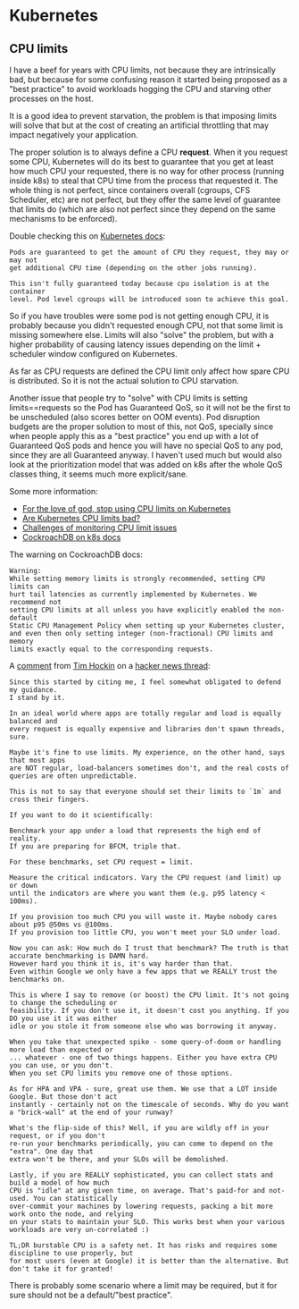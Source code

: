 # Kubernetes

## CPU limits

I have a beef for years with CPU limits, not because they are intrinsically bad,
but because for some confusing reason it started being proposed as a "best practice"
to avoid workloads hogging the CPU and starving other processes on the host.

It is a good idea to prevent starvation, the problem is that imposing limits
will solve that but at the cost of creating an artificial throttling that may
impact negatively your application.

The proper solution is to always define a CPU **request**. When it you request
some CPU, Kubernetes will do its best to guarantee that you get at least
how much CPU your requested, there is no way for other process (running inside k8s)
to steal that CPU time from the process that requested it. The whole thing is
not perfect, since containers overall (cgroups, CFS Scheduler, etc) are not perfect,
but they offer the same level of guarantee that limits do (which are also not perfect
since they depend on the same mechanisms to be enforced).

Double checking this on [Kubernetes docs](https://github.com/kubernetes/design-proposals-archive/blob/8da1442ea29adccea40693357d04727127e045ed/node/resource-qos.md#compressible-resource-guarantees):

```
Pods are guaranteed to get the amount of CPU they request, they may or may not
get additional CPU time (depending on the other jobs running).

This isn't fully guaranteed today because cpu isolation is at the container
level. Pod level cgroups will be introduced soon to achieve this goal.
```

So if you have troubles were some pod is not getting enough CPU, it is probably
because you didn't requested enough CPU, not that some limit is missing somewhere
else. Limits will also "solve" the problem, but with a higher probability of
causing latency issues depending on the limit + scheduler window configured on
Kubernetes.

As far as CPU requests are defined the CPU limit only affect how spare
CPU is distributed. So it is not the actual solution to CPU starvation.

Another issue that people try to "solve" with CPU limits is setting limits==requests
so the Pod has Guaranteed QoS, so it will not be the first to be unscheduled
(also scores better on OOM events).  Pod disruption budgets are the proper
solution to most of this, not QoS, specially since
when people apply this as a "best practice" you end up with a lot of Guaranteed QoS
pods and hence you will have no special QoS to any pod, since they are all
Guaranteed anyway. I haven't used much but would also look at the prioritization
model that was added on k8s after the whole QoS classes thing, it seems
much more explicit/sane.

Some more information:

* [For the love of god, stop using CPU limits on Kubernetes](https://home.robusta.dev/blog/stop-using-cpu-limits/)
* [Are Kubernetes CPU limits bad?](https://medium.com/inside-sumup/are-kubernetes-cpu-limits-bad-a04430bf54e1)
* [Challenges of monitoring CPU limit issues](https://github.com/robusta-dev/alert-explanations/wiki/CPUThrottlingHigh-(Prometheus-Alert))
* [CockroachDB on k8s docs](https://www.cockroachlabs.com/docs/stable/kubernetes-performance.html#resource-requests-and-limits)

The warning on CockroachDB docs:

```
Warning:
While setting memory limits is strongly recommended, setting CPU limits can
hurt tail latencies as currently implemented by Kubernetes. We recommend not
setting CPU limits at all unless you have explicitly enabled the non-default
Static CPU Management Policy when setting up your Kubernetes cluster,
and even then only setting integer (non-fractional) CPU limits and memory
limits exactly equal to the corresponding requests.
```

A [comment](https://news.ycombinator.com/item?id=24381813) from [Tim Hockin](https://github.com/thockin) on a
[hacker news thread](https://news.ycombinator.com/item?id=24351566):

```
Since this started by citing me, I feel somewhat obligated to defend my guidance.
I stand by it.

In an ideal world where apps are totally regular and load is equally balanced and
every request is equally expensive and libraries don't spawn threads, sure.

Maybe it's fine to use limits. My experience, on the other hand, says that most apps
are NOT regular, load-balancers sometimes don't, and the real costs of queries are often unpredictable.

This is not to say that everyone should set their limits to `1m` and cross their fingers.

If you want to do it scientifically:

Benchmark your app under a load that represents the high end of reality.
If you are preparing for BFCM, triple that.

For these benchmarks, set CPU request = limit.

Measure the critical indicators. Vary the CPU request (and limit) up or down
until the indicators are where you want them (e.g. p95 latency < 100ms).

If you provision too much CPU you will waste it. Maybe nobody cares about p95 @50ms vs @100ms.
If you provision too little CPU, you won't meet your SLO under load.

Now you can ask: How much do I trust that benchmark? The truth is that accurate benchmarking is DAMN hard.
However hard you think it is, it's way harder than that.
Even within Google we only have a few apps that we REALLY trust the benchmarks on.

This is where I say to remove (or boost) the CPU limit. It's not going to change the scheduling or
feasibility. If you don't use it, it doesn't cost you anything. If you DO you use it it was either
idle or you stole it from someone else who was borrowing it anyway.

When you take that unexpected spike - some query-of-doom or handling more load than expected or
... whatever - one of two things happens. Either you have extra CPU you can use, or you don't.
When you set CPU limits you remove one of those options.

As for HPA and VPA - sure, great use them. We use that a LOT inside Google. But those don't act
instantly - certainly not on the timescale of seconds. Why do you want a "brick-wall" at the end of your runway?

What's the flip-side of this? Well, if you are wildly off in your request, or if you don't
re-run your benchmarks periodically, you can come to depend on the "extra". One day that
extra won't be there, and your SLOs will be demolished.

Lastly, if you are REALLY sophisticated, you can collect stats and build a model of how much
CPU is "idle" at any given time, on average. That's paid-for and not-used. You can statistically
over-commit your machines by lowering requests, packing a bit more work onto the node, and relying
on your stats to maintain your SLO. This works best when your various workloads are very un-correlated :)

TL;DR burstable CPU is a safety net. It has risks and requires some discipline to use properly, but
for most users (even at Google) it is better than the alternative. But don't take it for granted!
```

There is probably some scenario where a limit may be required, but it for sure
should not be a default/"best practice".
